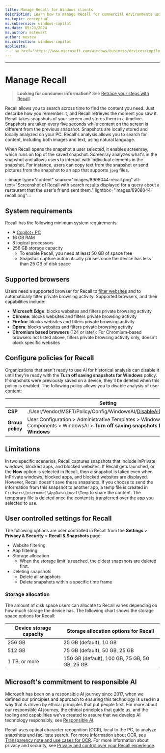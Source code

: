 ```yaml
---
title: Manage Recall for Windows clients
description: Learn how to manage Recall for commercial environments using MDM and group policy. Learn about Recall features.
ms.topic: conceptual
ms.subservice: windows-copilot
ms.date: 05/23/2024
ms.author: mstewart
author: mestew
ms.collection: windows-copilot
appliesto:
- ✅ <a href="https://www.microsoft.com/windows/business/devices/copilot-plus-pcs#copilot-plus-pcs" target="_blank">Copilot+ PCs</a>
---
```

---

# Manage Recall
<!--8908044-->
>**Looking for consumer information?** See [Retrace your steps with Recall](https://support.microsoft.com/windows/retrace-your-steps-with-recall-aa03f8a0-a78b-4b3e-b0a1-2eb8ac48701c).

Recall allows you to search across time to find the content you need. Just describe how you remember it, and Recall retrieves the moment you saw it. Recall takes snapshots of your screen and stores them in a timeline. Snapshots are taken every five seconds while content on the screen is different from the previous snapshot. Snapshots are locally stored and locally analyzed on your PC. Recall's analysis allows you to search for content, including both images and text, using natural language.

When Recall opens the snapshot a user selected, it enables screenray, which runs on top of the saved snapshot. Screenray analyzes what's in the snapshot and allows users to interact with individual elements in the snapshot. For instance, users can copy text from the snapshot or send pictures from the snapshot to an app that supports `jpeg` files.

:::image type="content" source="images/8908044-recall.png" alt-text="Screenshot of Recall with search results displayed for a query about a restaurant that the user's friend sent them." lightbox="images/8908044-recall.png":::

## System requirements
Recall has the following minimum system requirements:

- A [Copilot+ PC](https://www.microsoft.com/windows/business/devices/copilot-plus-pcs#copilot-plus-pcs)
- 16 GB RAM
- 8 logical processors
- 256 GB storage capacity
  - To enable Recall, you need at least 50 GB of space free
  - Snapshot capture automatically pauses once the device has less than 25 GB of disk space

## Supported browsers

Users need a supported browser for Recall to [filter websites](#user-controlled-settings-for-recall) and to automatically filter private browsing activity. Supported browsers, and their capabilities include:

- **Microsoft Edge**: blocks websites and filters private browsing activity
- **Chrome**: blocks websites and filters private browsing activity
- **Firefox**: blocks websites and filters private browsing activity
- **Opera**: blocks websites and filters private browsing activity
- **Chromium based browsers** (124 or later): For Chromium-based browsers not listed above, filters private browsing activity only, doesn't block specific websites


## Configure policies for Recall

Organizations that aren't ready to use AI for historical analysis can disable it until they're ready with the **Turn off saving snapshots for Windows** policy. If snapshots were previously saved on a device, they'll be deleted when this policy is enabled. The following policy allows you to disable analysis of user content:

| &nbsp; | Setting  |
|---|---|
| **CSP** | ./User/Vendor/MSFT/Policy/Config/WindowsAI/[DisableAIDataAnalysis](mdm/policy-csp-windowsai.md#disableaidataanalysis) |
| **Group policy** | User Configuration > Administrative Templates > Windows Components > WindowsAI > **Turn off saving snapshots for Windows** |

## Limitations

In two specific scenarios, Recall captures snapshots that include InPrivate windows, blocked apps, and blocked websites. If Recall gets launched, or the **Now** option is selected in Recall, then a snapshot is taken even when InPrivate windows, blocked apps, and blocked websites are displayed. However, Recall doesn't save these snapshots. If you choose to send the information from this snapshot to another app, a temp file is created in `C:\Users\[username]\AppData\Local\Temp` to share the content. The temporary file is deleted once the content is transferred over the app you selected to use.

## User controlled settings for Recall

The following options are user controlled in Recall from the **Settings** > **Privacy & Security** > **Recall & Snapshots** page:

- Website filtering
- App filtering
- Storage allocation
    - When the storage limit is reached, the oldest snapshots are deleted first.
- Deleting snapshots
    - Delete all snapshots
    - Delete snapshots within a specific time frame


### Storage allocation

The amount of disk space users can allocate to Recall varies depending on how much storage the device has. The following chart shows the storage space options for Recall:

| Device storage capacity | Storage allocation options for Recall |
|---|---|
| 256 GB | 25 GB (default), 10 GB |
| 512 GB | 75 GB (default), 50 GB, 25 GB |
| 1 TB, or more | 150 GB (default), 100 GB, 75 GB, 50 GB, 25 GB |


## Microsoft's commitment to responsible AI

Microsoft has been on a responsible AI journey since 2017, when we defined our principles and approach to ensuring this technology is used in a way that is driven by ethical principles that put people first. For more about our responsible AI journey, the ethical principles that guide us, and the tooling and capabilities we've created to assure that we develop AI technology responsibly, see [Responsible AI](https://www.microsoft.com/ai/responsible-ai).

Recall uses optical character recognition (OCR), local to the PC, to analyze snapshots and facilitate search. For more information about OCR, see [Transparency note and use cases for OCR](/legal/cognitive-services/computer-vision/ocr-transparency-note). For more information about privacy and security, see [Privacy and control over your Recall experience](https://support.microsoft.com/windows/privacy-and-control-over-your-recall-experience-d404f672-7647-41e5-886c-a3c59680af15).
